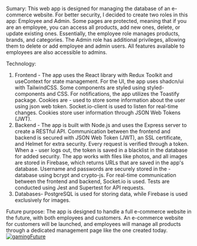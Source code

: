 Sumary:
This web app is designed for managing the database of an e-commerce website. For better security, I decided to create two roles in this app: Employee and Admin. Some pages are protected, meaning that if you are an employee, you can access all products, add new ones, delete, or update existing ones. Essentially, the employee role manages products, brands, and categories. The Admin role has additional privileges, allowing them to delete or add employee and admin users. All features available to employees are also accessible to admins.

Technology:
1. Frontend - The app uses the React library with Redux Toolkit and useContext for state management. For the UI, the app uses shadcn/ui with TailwindCSS. Some components are styled using styled-components and CSS. For notifications, the app utilizes the Toastify package. Cookies are 
            - used to store some information about the user using json web token. Socket.io-client is used to listen for real-time changes. Cookies store user information through JSON Web Tokens (JWT).
2. Backend  - The app is built with Node.js and uses the Express server to create a RESTful API. Communication between the frontend and backend is secured with JSON Web Token (JWT), an SSL certificate, and Helmet for extra security. Every request is verified through a token. When a 
            - user logs out, the token is saved in a blacklist in the database for added security. The app works with files like photos, and all images are stored in Firebase, which returns URLs that are saved in the app's database. Username and passwords are securely stored in the 
            - database using bcrypt and crypto-js. For real-time communication between the frontend and backend, Socket.io is used. Tests are conducted using Jest and Supertest for API requests.
3. Databases- PostgreSQL is used for storing data, while Firebase is used exclusively for images.

Future purpose: The app is designed to handle a full e-commerce website in the future, with both employees and customers. An e-commerce website for customers will be launched, and employees will manage all products through a dedicated management page like the one created today.
[![gamingFuture](https://img.youtube.com/vi/j_Sz7BW5uYg/0.jpg)](https://www.youtube.com/watch?v=j_Sz7BW5uYg)
